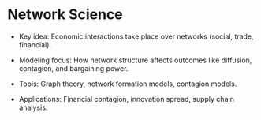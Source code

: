 # Network Science

- Key idea: Economic interactions take place over networks (social, trade, financial).

- Modeling focus: How network structure affects outcomes like diffusion, contagion, and bargaining power.

- Tools: Graph theory, network formation models, contagion models.

- Applications: Financial contagion, innovation spread, supply chain analysis.
